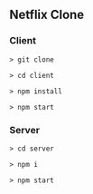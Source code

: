 ## Netflix Clone

### Client

`> git clone`

`> cd client`

`> npm install`

`> npm start`

### Server

`> cd server`

`> npm i`

`> npm start`